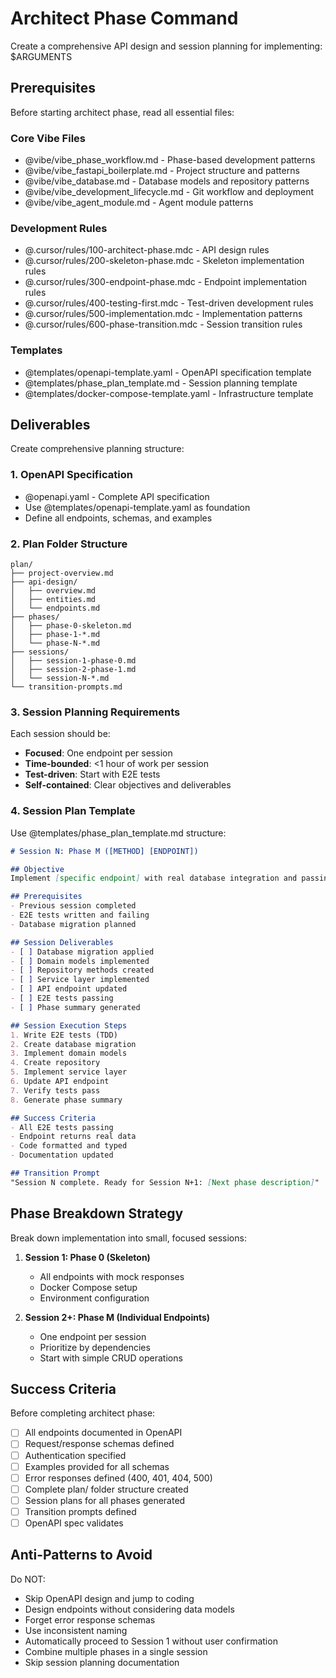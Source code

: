 # Architect Phase Command

Create a comprehensive API design and session planning for implementing: $ARGUMENTS

## Prerequisites

Before starting architect phase, read all essential files:

### Core Vibe Files
- @vibe/vibe_phase_workflow.md - Phase-based development patterns
- @vibe/vibe_fastapi_boilerplate.md - Project structure and patterns
- @vibe/vibe_database.md - Database models and repository patterns
- @vibe/vibe_development_lifecycle.md - Git workflow and deployment
- @vibe/vibe_agent_module.md - Agent module patterns

### Development Rules
- @.cursor/rules/100-architect-phase.mdc - API design rules
- @.cursor/rules/200-skeleton-phase.mdc - Skeleton implementation rules
- @.cursor/rules/300-endpoint-phase.mdc - Endpoint implementation rules
- @.cursor/rules/400-testing-first.mdc - Test-driven development rules
- @.cursor/rules/500-implementation.mdc - Implementation patterns
- @.cursor/rules/600-phase-transition.mdc - Session transition rules

### Templates
- @templates/openapi-template.yaml - OpenAPI specification template
- @templates/phase_plan_template.md - Session planning template
- @templates/docker-compose-template.yaml - Infrastructure template

## Deliverables

Create comprehensive planning structure:

### 1. OpenAPI Specification
- @openapi.yaml - Complete API specification
- Use @templates/openapi-template.yaml as foundation
- Define all endpoints, schemas, and examples

### 2. Plan Folder Structure
```
plan/
├── project-overview.md
├── api-design/
│   ├── overview.md
│   ├── entities.md
│   └── endpoints.md
├── phases/
│   ├── phase-0-skeleton.md
│   ├── phase-1-*.md
│   └── phase-N-*.md
├── sessions/
│   ├── session-1-phase-0.md
│   ├── session-2-phase-1.md
│   └── session-N-*.md
└── transition-prompts.md
```

### 3. Session Planning Requirements

Each session should be:
- **Focused**: One endpoint per session
- **Time-bounded**: <1 hour of work per session
- **Test-driven**: Start with E2E tests
- **Self-contained**: Clear objectives and deliverables

### 4. Session Plan Template

Use @templates/phase_plan_template.md structure:
```markdown
# Session N: Phase M ([METHOD] [ENDPOINT])

## Objective
Implement [specific endpoint] with real database integration and passing tests.

## Prerequisites
- Previous session completed
- E2E tests written and failing
- Database migration planned

## Session Deliverables
- [ ] Database migration applied
- [ ] Domain models implemented
- [ ] Repository methods created
- [ ] Service layer implemented
- [ ] API endpoint updated
- [ ] E2E tests passing
- [ ] Phase summary generated

## Session Execution Steps
1. Write E2E tests (TDD)
2. Create database migration
3. Implement domain models
4. Create repository
5. Implement service layer
6. Update API endpoint
7. Verify tests pass
8. Generate phase summary

## Success Criteria
- All E2E tests passing
- Endpoint returns real data
- Code formatted and typed
- Documentation updated

## Transition Prompt
"Session N complete. Ready for Session N+1: [Next phase description]"
```

## Phase Breakdown Strategy

Break down implementation into small, focused sessions:

1. **Session 1: Phase 0 (Skeleton)**
   - All endpoints with mock responses
   - Docker Compose setup
   - Environment configuration

2. **Session 2+: Phase M (Individual Endpoints)**
   - One endpoint per session
   - Prioritize by dependencies
   - Start with simple CRUD operations

## Success Criteria

Before completing architect phase:
- [ ] All endpoints documented in OpenAPI
- [ ] Request/response schemas defined
- [ ] Authentication specified
- [ ] Examples provided for all schemas
- [ ] Error responses defined (400, 401, 404, 500)
- [ ] Complete plan/ folder structure created
- [ ] Session plans for all phases generated
- [ ] Transition prompts defined
- [ ] OpenAPI spec validates

## Anti-Patterns to Avoid

Do NOT:
- Skip OpenAPI design and jump to coding
- Design endpoints without considering data models
- Forget error response schemas
- Use inconsistent naming
- Automatically proceed to Session 1 without user confirmation
- Combine multiple phases in a single session
- Skip session planning documentation
